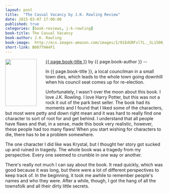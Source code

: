 ```yaml
---
layout: post
title:  "The Casual Vacancy by J.K. Rowling Review"
date: 2015-03-07 17:00:00
published: true
categories: [book-reviews, j-k-rowling]
book-title: The Casual Vacancy
book-author: J.K. Rowling
book-image:  http://ecx.images-amazon.com/images/I/91EdGRFsl7L._SL1500_.jpg
short-link: B007THA4FI
---
```


<img src="{{ page.book-image }}" align="left" style="width:100%; height:100%; max-width:100px; max-height:150px; padding-right:25px;" />
<a href="http://amzn.com/{{ page.short-link }}" target="_blank"> {{ page.book-title }}</a> by {{ page.book-author }} -- <i class="fa fa-star"></i><i class="fa fa-star"></i><i class="fa fa-star"></i><i class="fa fa-star-o"></i><i class="fa fa-star-o"></i>

In {{ page.book-title }}, a local councilman in a small town dies, which leads to the whole town going downhill when his council seat comes up for re-election. 
<!--more-->

Unfortunately, I wasn't over the moon about this book. I love J.K. Rowling. I love Harry Potter, but this was not a rock it out of the park best seller. The book had its moments and I found that I liked some of the characters, but most were petty and down right mean and it was hard to really find one character to sort of root for and get behind. I understand that all people have flaws and that, in a sense, made this book very realistic, however, these people had too many flaws! When you start wishing for characters to die, there has to be a problem somewhere.

The one character I did like was Krystal, but I thought her story got sucked up and ruined in tragedy. The whole book was a tragedy from my perspective. Every one seemed to crumble in one way or another. 

There's really not much I can say about the book. It read quickly, which was good because it was long, but there were a lot of different perspectives to keep track of. In the beginning, it took me awhile to remember people's names and who they were. After a while, though, I got the hang of all the townsfolk and all their dirty little secrets. 